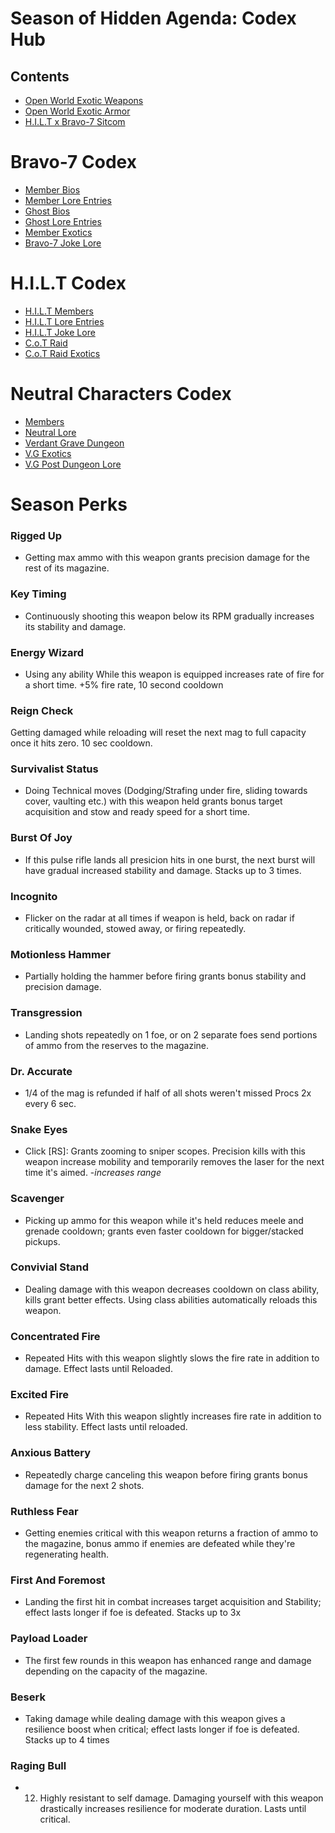 ---
---

# Season of Hidden Agenda: Codex Hub

## Contents

- [Open World Exotic Weapons](Open%20World%20Exotic%20Weapons.html)
- [Open World Exotic Armor](Open%20World%20Exotic%20Armor.html)
- [H.I.L.T x Bravo-7 Sitcom](H.I.L.T%20x%20Bravo-7%20Sitcom.html)
# Bravo-7 Codex

- [Member Bios](Member%20Bios.html)
- [Member Lore Entries](Member%20Lore%20Entries.html)
- [Ghost Bios](Ghost%20Bios.html)
- [Ghost Lore Entries](Ghost%20Lore%20Entries.html)
- [Member Exotics](Member%20Exotics.html)
- [Bravo-7 Joke Lore](Bravo-7%20Joke%20Lore.html)

# H.I.L.T Codex

- [H.I.L.T Members](H.I.L.T%20Members.html)
- [H.I.L.T Lore Entries](H.I.L.T%20Lore%20Entries.html)
- [H.I.L.T Joke Lore](H.I.L.T%20Joke%20Lore.html)
- [C.o.T Raid](C.o.T%20Raid.html)
- [C.o.T Raid Exotics](C.o.T%20Raid%20Exotics.html)


# Neutral Characters Codex

- [Members](Members.html)
- [Neutral Lore](Neutral%20Lore.html)
- [Verdant Grave Dungeon](Verdant%20Grave%20Dungeon.html)
- [V.G Exotics](V.G%20Exotics.html)
- [V.G Post Dungeon Lore](V.G%20Post%20Dungeon%20Lore.html)
# Season Perks

### **Rigged Up**
- Getting max ammo with this weapon grants precision damage for the rest of its magazine.

### **Key Timing**
- Continuously shooting this weapon below its RPM gradually increases its stability and damage.
### **Energy Wizard**
- Using any ability While this weapon is equipped increases rate of fire for a short time. +5% fire rate, 10 second cooldown
### **Reign Check**
Getting damaged while reloading will reset the next mag to full capacity once it hits zero. 10 sec cooldown.
### **Survivalist Status**
- Doing Technical moves (Dodging/Strafing under fire, sliding towards cover, vaulting etc.) with this weapon held grants bonus target acquisition and stow and ready speed for a short time.
### **Burst Of Joy**
- If this pulse rifle lands all presicion hits in one burst, the next burst will have gradual increased stability and damage. Stacks up to 3 times.
### **Incognito**
- Flicker on the radar at all times if weapon is held, back on radar if critically wounded, stowed away, or firing repeatedly.
### **Motionless Hammer**
- Partially holding the hammer before firing grants bonus stability and precision damage.
### **Transgression**
- Landing shots repeatedly on 1 foe, or on 2 separate foes send portions of ammo from the reserves to the magazine.
### **Dr. Accurate**
- 1/4 of the mag is refunded if half of all shots weren't missed
Procs 2x every 6 sec.
### **Snake Eyes**
- Click [RS]: Grants zooming to sniper scopes. Precision kills with this weapon increase mobility and temporarily removes the laser for the next time it's aimed.
-*increases range*
### **Scavenger**
- Picking up ammo for this weapon while it's held reduces meele and grenade cooldown; grants even faster cooldown for bigger/stacked pickups.
### **Convivial Stand**
- Dealing damage with this weapon decreases cooldown on class ability, kills grant better effects. Using class abilities automatically reloads this weapon.
### **Concentrated Fire**
- Repeated Hits with this weapon slightly slows the fire rate in addition to damage. Effect lasts until Reloaded.
### **Excited Fire**
- Repeated Hits With this weapon slightly increases fire rate in addition to less stability. Effect lasts until reloaded.
### **Anxious Battery**
- Repeatedly charge canceling this weapon before firing grants bonus damage for the next 2 shots.
### Ruthless Fear
- Getting enemies critical with this weapon returns a fraction of ammo to the magazine, bonus ammo if enemies are defeated while they're regenerating health.
### First And Foremost
- Landing the first hit in combat increases target acquisition and Stability; effect lasts longer if foe is defeated. Stacks up to 3x

### Payload Loader
- The first few rounds in this weapon has enhanced range and damage depending on the capacity of the magazine.
### Beserk
- Taking damage while dealing damage with this weapon gives a resilience boost when critical; effect lasts longer if foe is defeated.
Stacks up to 4 times


### Raging Bull
- 12. Highly resistant to self damage. Damaging yourself with this weapon drastically increases resilience for moderate duration. Lasts until critical.
